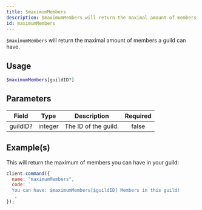 ```yaml
---
title: $maximumMembers
description: $maximumMembers will return the maximal amount of members a guild can have.
id: maximumMembers
---
```


`$maximumMembers` will return the maximal amount of members a guild can have.

## Usage

```php
$maximumMembers[guildID?]
```

## Parameters

| Field    | Type    | Description          | Required |
| -------- | ------- | -------------------- | :------: |
| guildID? | integer | The ID of the guild. |  false   |

## Example(s)

This will return the maximum of members you can have in your guild:

```javascript
client.command({
  name: "maximumMembers",
  code: `
  You can have: $maximumMembers[$guildID] Members in this guild!
  `,
});
```
